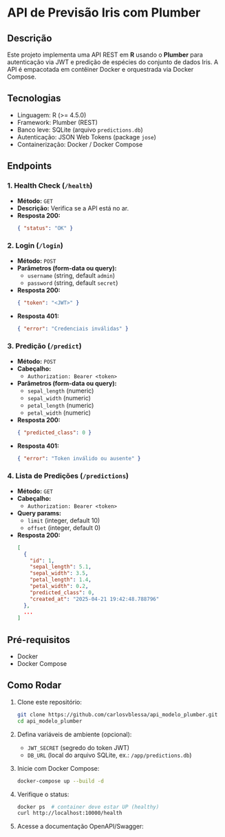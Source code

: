 # API de Previsão Iris com Plumber

## Descrição
Este projeto implementa uma API REST em **R** usando o **Plumber** para autenticação via JWT e predição de espécies do conjunto de dados Iris. A API é empacotada em contêiner Docker e orquestrada via Docker Compose.

## Tecnologias
- Linguagem: R (>= 4.5.0)
- Framework: Plumber (REST)
- Banco leve: SQLite (arquivo `predictions.db`)
- Autenticação: JSON Web Tokens (package `jose`)
- Containerização: Docker / Docker Compose

## Endpoints

### 1. Health Check (`/health`)
- **Método:** `GET`
- **Descrição:** Verifica se a API está no ar.
- **Resposta 200:**
  ```json
  { "status": "OK" }
  ```

### 2. Login (`/login`)
- **Método:** `POST`
- **Parâmetros (form-data ou query):**
  - `username` (string, default `admin`)
  - `password` (string, default `secret`)
- **Resposta 200:**
  ```json
  { "token": "<JWT>" }
  ```
- **Resposta 401:**
  ```json
  { "error": "Credenciais inválidas" }
  ```

### 3. Predição (`/predict`)
- **Método:** `POST`
- **Cabeçalho:**
  - `Authorization: Bearer <token>`
- **Parâmetros (form-data ou query):**
  - `sepal_length` (numeric)
  - `sepal_width` (numeric)
  - `petal_length` (numeric)
  - `petal_width` (numeric)
- **Resposta 200:**
  ```json
  { "predicted_class": 0 }
  ```
- **Resposta 401:**
  ```json
  { "error": "Token inválido ou ausente" }
  ```

### 4. Lista de Predições (`/predictions`)
- **Método:** `GET`
- **Cabeçalho:**
  - `Authorization: Bearer <token>`
- **Query params:**
  - `limit` (integer, default 10)
  - `offset` (integer, default 0)
- **Resposta 200:**
  ```json
  [
    {
      "id": 1,
      "sepal_length": 5.1,
      "sepal_width": 3.5,
      "petal_length": 1.4,
      "petal_width": 0.2,
      "predicted_class": 0,
      "created_at": "2025-04-21 19:42:48.788796"
    },
    ...
  ]
  ```

## Pré-requisitos
- Docker
- Docker Compose

## Como Rodar
1. Clone este repositório:
   ```bash
   git clone https://github.com/carlosvblessa/api_modelo_plumber.git
   cd api_modelo_plumber
   ```

2. Defina variáveis de ambiente (opcional):
   - `JWT_SECRET` (segredo do token JWT)
   - `DB_URL` (local do arquivo SQLite, ex.: `/app/predictions.db`)

3. Inicie com Docker Compose:
   ```bash
   docker-compose up --build -d
   ```

4. Verifique o status:
   ```bash
   docker ps  # container deve estar UP (healthy)
   curl http://localhost:10000/health
   ```

5. Acesse a documentação OpenAPI/Swagger:
   


